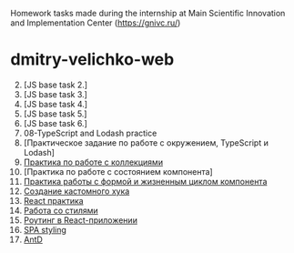 Homework tasks made during the internship at Main Scientific Innovation and Implementation Center (https://gnivc.ru/)

# dmitry-velichko-web

2. [JS base task 2.]
3. [JS base task 3.]
4. [JS base task 4.]
5. [JS base task 5.]
6. [JS base task 6.]
7. 08-TypeScript and Lodash practice
8. [Практическое задание по работе с окружением, TypeScript и Lodash]
9. [Практика по работе с коллекциями](https://dev.gnivc.ru/gnivc-edu/dmitry-velichko-web/src/branch/09-react-elements)
10. [Практика по работе с состоянием компонента]
11. [Практика работы с формой и жизненным циклом компонента](https://dev.gnivc.ru/gnivc-edu/dmitry-velichko-web/src/branch/11-effect-management)
12. [Создание кастомного хука](https://dev.gnivc.ru/gnivc-edu/dmitry-velichko-web/src/branch/12-custom-hook)
13. [React практика](https://dev.gnivc.ru/gnivc-edu/dmitry-velichko-web/src/branch/13-react-main-practice)
14. [Работа со стилями](https://dev.gnivc.ru/gnivc-edu/dmitry-velichko-web/src/branch/14-app-styling)
15. [Роутинг в React-приложении](https://dev.gnivc.ru/gnivc-edu/dmitry-velichko-web/src/branch/15-routing)
16. [SPA styling](https://dev.gnivc.ru/gnivc-edu/dmitry-velichko-web/src/branch/16-spa-styling)
20. [AntD](https://dev.gnivc.ru/gnivc-edu/dmitry-velichko-web/src/branch/20-antd)
